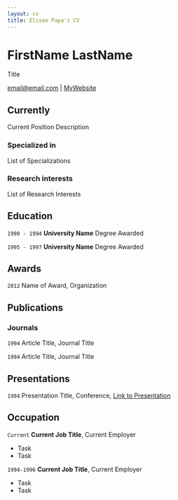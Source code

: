 ```yaml
---
layout: cv
title: Eliseo Papa's CV
---
```

# FirstName LastName
Title

<div id="webaddress">
<a href="email@email.com">email@email.com</a>
| <a href="http://MyWebsite.tld">MyWebsite</a>
</div>


## Currently

Current Position Description

### Specialized in

List of Specializations


### Research interests

List of Research Interests


## Education

`1990 - 1994`
__University Name__
Degree Awarded

`1995 - 1997`
__University Name__
Degree Awarded 



## Awards

`2012`
Name of Award, Organization 



## Publications

<!-- A list is also available [online](http://scholar.google.co.uk/citations?user=LTOTl0YAAAAJ) -->

### Journals

`1994`
Article Title, Journal Title

`1994`
Article Title, Journal Title


## Presentations

`1994`
Presentation Title, Conference, <a href="http://MyWebsite.tld/presentation">Link to Presentation</a>


## Occupation

`Current`
__Current Job Title__, Current Employer 

- Task
- Task

`1994-1996`
__Current Job Title__, Current Employer 

- Task
- Task



<!-- ### Footer

Last updated: May 2013 -->


